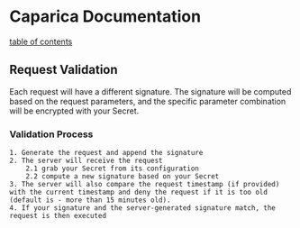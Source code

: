 # Caparica Documentation
[table of contents](../../index.md)

## Request Validation

Each request will have a different signature.
The signature will be computed based on the request parameters, and the specific parameter combination will be encrypted with your Secret.

### Validation Process
    1. Generate the request and append the signature
    2. The server will receive the request
        2.1 grab your Secret from its configuration
        2.2 compute a new signature based on your Secret
    3. The server will also compare the request timestamp (if provided) with the current timestamp and deny the request if it is too old (default is - more than 15 minutes old).
    4. If your signature and the server-generated signature match, the request is then executed
